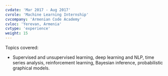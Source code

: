 ```yaml
---
cvdate: 'Mar 2017 - Aug 2017'
cvrole: 'Machine Learning Internship'
cvcompany: 'Armenian Code Academy'
cvloc: 'Yerevan, Armenia'
cvtype: 'experience'
weight: 15
---
```


Topics covered:
* Supervised and unsupervised learning,
		deep learning and NLP,
		time series analysis,
		reinforcement learning,
		Bayesian inference, probabilistic graphical models.
	
